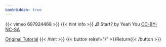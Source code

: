 ```yaml
---
bookHidden: true
---
```


{{< vimeo 697924468 >}}
{{< hint info >}}
♫ Start? by Yeah You [CC-BY-NC-SA](https://freemusicarchive.org/music/Yeah_You/Gold_Tooth/Start_1180)

[Original Tutorial](https://youtu.be/C9iQKsShYIM)
{{< /hint >}}
{{< button relref="/" >}}Return{{< /button >}}
